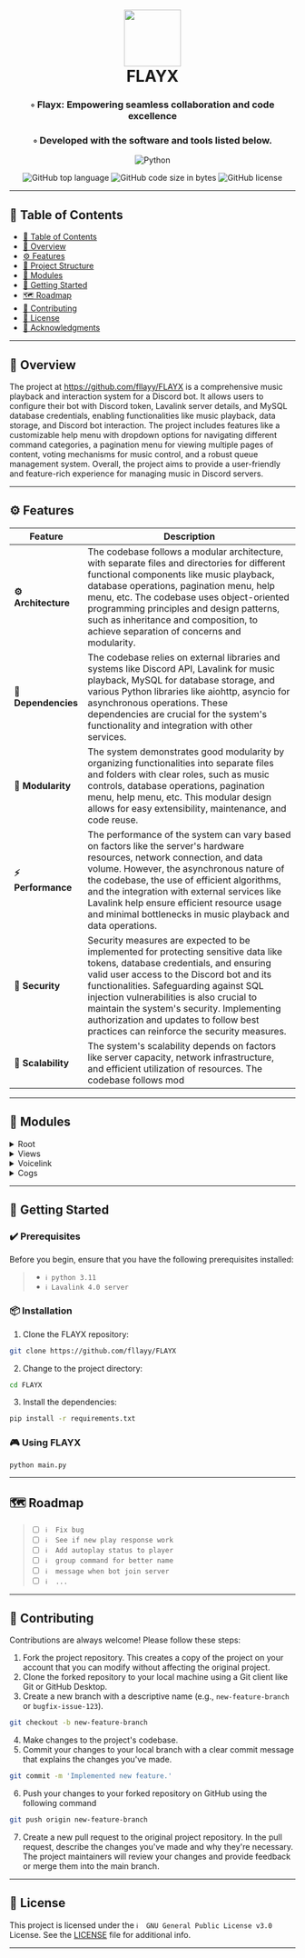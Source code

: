 <div align="center">
<h1 align="center">
<img src="https://cdn.discordapp.com/attachments/1146153316787699712/1154103449093414942/JDBJcDH.png" width="100" />
<br>FLAYX
</h1>
<h3>◦ Flayx: Empowering seamless collaboration and code excellence</h3>
<h3>◦ Developed with the software and tools listed below.</h3>

<p align="center">
<img src="https://img.shields.io/badge/Python-3776AB.svg?style&logo=Python&logoColor=white" alt="Python" />
</p>
<img src="https://img.shields.io/github/languages/top/fllayy/FLAYX?style&color=5D6D7E" alt="GitHub top language" />
<img src="https://img.shields.io/github/languages/code-size/fllayy/FLAYX?style&color=5D6D7E" alt="GitHub code size in bytes" />
<img src="https://img.shields.io/github/license/fllayy/FLAYX?style&color=5D6D7E" alt="GitHub license" />
</div>

---

## 📒 Table of Contents
- [📒 Table of Contents](#-table-of-contents)
- [📍 Overview](#-overview)
- [⚙️ Features](#-features)
- [📂 Project Structure](#project-structure)
- [🧩 Modules](#modules)
- [🚀 Getting Started](#-getting-started)
- [🗺 Roadmap](#-roadmap)
- [🤝 Contributing](#-contributing)
- [📄 License](#-license)
- [👏 Acknowledgments](#-acknowledgments)

---


## 📍 Overview

The project at https://github.com/fllayy/FLAYX is a comprehensive music playback and interaction system for a Discord bot. It allows users to configure their bot with Discord token, Lavalink server details, and MySQL database credentials, enabling functionalities like music playback, data storage, and Discord bot interaction. The project includes features like a customizable help menu with dropdown options for navigating different command categories, a pagination menu for viewing multiple pages of content, voting mechanisms for music control, and a robust queue management system. Overall, the project aims to provide a user-friendly and feature-rich experience for managing music in Discord servers.

---

## ⚙️ Features

| Feature                | Description                                                                                                                                                                                                                                                                                                                                                                                                                                |
| ---------------------- | ------------------------------------------------------------------------------------------------------------------------------------------------------------------------------------------------------------------------------------------------------------------------------------------------------------------------------------------------------------------------------------------------------------------------------------------ |
| **⚙️ Architecture**     | The codebase follows a modular architecture, with separate files and directories for different functional components like music playback, database operations, pagination menu, help menu, etc. The codebase uses object-oriented programming principles and design patterns, such as inheritance and composition, to achieve separation of concerns and modularity.                                                |
| **🔗 Dependencies**    | The codebase relies on external libraries and systems like Discord API, Lavalink for music playback, MySQL for database storage, and various Python libraries like aiohttp, asyncio for asynchronous operations. These dependencies are crucial for the system's functionality and integration with other services.                            |
| **🧩 Modularity**      | The system demonstrates good modularity by organizing functionalities into separate files and folders with clear roles, such as music controls, database operations, pagination menu, help menu, etc. This modular design allows for easy extensibility, maintenance, and code reuse.                                                                                                         |
| **⚡️ Performance**      | The performance of the system can vary based on factors like the server's hardware resources, network connection, and data volume. However, the asynchronous nature of the codebase, the use of efficient algorithms, and the integration with external services like Lavalink help ensure efficient resource usage and minimal bottlenecks in music playback and data operations. |
| **🔐 Security**        | Security measures are expected to be implemented for protecting sensitive data like tokens, database credentials, and ensuring valid user access to the Discord bot and its functionalities. Safeguarding against SQL injection vulnerabilities is also crucial to maintain the system's security. Implementing authorization and updates to follow best practices can reinforce the security measures.      |
| **📶 Scalability**     | The system's scalability depends on factors like server capacity, network infrastructure, and efficient utilization of resources. The codebase follows mod


---

## 🧩 Modules

<details closed><summary>Root</summary>

| File                                                                   | Summary                                                                                                                                                                                                      |
| ---                                                                    | ---                                                                                                                                                                                                          |
| [.env Exemple](https://github.com/fllayy/FLAYX/blob/main/.env%20Exemple) | The code allows you to configure your Discord token, Lavalink server details, and MySQL database credentials to enable functionalities such as Discord bot interaction, music playback, and data storage.    |
| [main.py](https://github.com/fllayy/FLAYX/blob/main/main.py)           | Exception:                                                                                                                                                                                                   |
| [function.py](https://github.com/fllayy/FLAYX/blob/main/function.py)   | This code includes functionalities to connect to a MySQL database, check the connection, ping the database for response time, create database tables, and perform operations like finding and updating data. |

</details>

<details closed><summary>Views</summary>

| File                                                                         | Summary                                                                                                                                                                                                                                                                                                                                                                                                                                                                                                                                                                                                                                                                                                                                                                                                                                                                          |
| ---                                                                          | ---                                                                                                                                                                                                                                                                                                                                                                                                                                                                                                                                                                                                                                                                                                                                                                                                                                                                              |
| [paginator.py](https://github.com/fllayy/FLAYX/blob/main/views/paginator.py) | This code implements a pagination menu for a Discord bot. It allows users to navigate through multiple pages of content using "previous" and "next" buttons. The current page is displayed as an embedded message. The menu is customizable and can handle multiple pages of content.                                                                                                                                                                                                                                                                                                                                                                                                                                                                                                                                                                                            |
| [help.py](https://github.com/fllayy/FLAYX/blob/main/views/help.py)           | This code defines a class `HelpDropdown` that extends `discord.ui.Select`, allowing users to select different categories of commands in a dropdown menu. The dropdown menu options include categories like "News" and "Tutorial", as well as dynamically generated options for each category of commands. The code also defines a class `HelpView` that extends `discord.ui.View`, which is used to display the dropdown menu and additional buttons for support and inviting a bot. The `HelpView` class handles user interactions with the dropdown and generates an embed message based on the selected category or button clicked. Overall, this code enables users to easily navigate and access different help categories and commands provided by a bot in a Discord server. The classes and functions in the code facilitate an interactive and user-friendly help menu. |
| [player.py](https://github.com/fllayy/FLAYX/blob/main/views/player.py)       | The code defines a MusicControlsView class in a Discord bot. It handles various functionalities for controlling music playback, including skipping, pausing/resuming, stopping, enabling/disabling autoplay, and shuffling the playlist. It also includes voting mechanisms for certain actions.                                                                                                                                                                                                                                                                                                                                                                                                                                                                                                                                                                                 |

</details>


<details closed><summary>Voicelink</summary>

| File                                                                       | Summary                                                                                                                                                                                                                                                                                                                   |
| ---                                                                        | ---                                                                                                                                                                                                                                                                                                                       |
| [player.py](https://github.com/fllayy/FLAYX/blob/main/voicelink/player.py) | This code creates a custom player class for a music bot in Discord. It includes functionalities such as playing tracks, managing queues, handling autoplay, storing playlist history, and controlling playback. The class also handles on-screen display of the current track and user interactions through a controller. |

</details>

<details closed><summary>Cogs</summary>

| File                                                                | Summary                                                                                                                                                                                                                  |
| ---                                                                 | ---                                                                                                                                                                                                                      |
| [music.py](https://github.com/fllayy/FLAYX/blob/main/cogs/music.py) | HTTPStatus Exception: 400                                                                                                                                                                                                |
| [admin.py](https://github.com/fllayy/FLAYX/blob/main/cogs/admin.py) | This code defines a Discord bot command extension that allows admins to change the volume and prefix of the bot. It checks if the user invoking the commands has admin permissions and updates the settings accordingly. |

</details>

---

## 🚀 Getting Started

### ✔️ Prerequisites

Before you begin, ensure that you have the following prerequisites installed:
> - `ℹ️ python 3.11`
> - `ℹ️ Lavalink 4.0 server`

### 📦 Installation

1. Clone the FLAYX repository:
```sh
git clone https://github.com/fllayy/FLAYX
```

2. Change to the project directory:
```sh
cd FLAYX
```

3. Install the dependencies:
```sh
pip install -r requirements.txt
```

### 🎮 Using FLAYX

```sh
python main.py
```


---


## 🗺 Roadmap

> - [ ] `ℹ️  Fix bug`
> - [ ] `ℹ️  See if new play response work`
> - [ ] `ℹ️  Add autoplay status to player`
> - [ ] `ℹ️  group command for better name`
> - [ ] `ℹ️  message when bot join server`
> - [ ] `ℹ️  ...`


---

## 🤝 Contributing

Contributions are always welcome! Please follow these steps:
1. Fork the project repository. This creates a copy of the project on your account that you can modify without affecting the original project.
2. Clone the forked repository to your local machine using a Git client like Git or GitHub Desktop.
3. Create a new branch with a descriptive name (e.g., `new-feature-branch` or `bugfix-issue-123`).
```sh
git checkout -b new-feature-branch
```
4. Make changes to the project's codebase.
5. Commit your changes to your local branch with a clear commit message that explains the changes you've made.
```sh
git commit -m 'Implemented new feature.'
```
6. Push your changes to your forked repository on GitHub using the following command
```sh
git push origin new-feature-branch
```
7. Create a new pull request to the original project repository. In the pull request, describe the changes you've made and why they're necessary.
The project maintainers will review your changes and provide feedback or merge them into the main branch.

---

## 📄 License

This project is licensed under the `ℹ️  GNU General Public License v3.0` License. See the [LICENSE](https://github.com/fllayy/FLAYX/blob/main/LICENSE) file for additional info.

---
